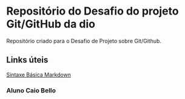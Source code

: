 # Repositório do Desafio do projeto Git/GitHub da dio
Repositório criado para o Desafio de Projeto sobre Git/Github.

## Links úteis
[Sintaxe Básica Markdown](https://www.markdownguide.org/basic-syntax)


### Aluno Caio Bello
